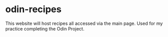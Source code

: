 # odin-recipes
This website will host recipes all accessed via the main page. Used for my practice completing the Odin Project. 
